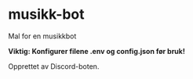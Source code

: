 # musikk-bot

Mal for en musikkbot

**Viktig: Konfigurer filene .env og config.json før bruk!**

Opprettet av Discord-boten.